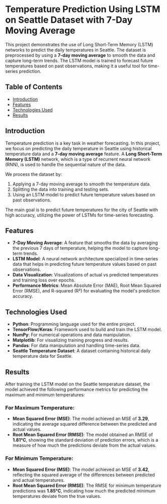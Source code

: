 # Temperature Prediction Using LSTM on Seattle Dataset with 7-Day Moving Average

This project demonstrates the use of Long Short-Term Memory (LSTM) networks to predict the daily temperatures in Seattle. The dataset is preprocessed by using a **7-day moving average** to smooth the data and capture long-term trends. The LSTM model is trained to forecast future temperatures based on past observations, making it a useful tool for time-series prediction.

## Table of Contents

- [Introduction](#introduction)
- [Features](#features)
- [Technologies Used](#technologies-used)
- [Results](#results)


## Introduction

Temperature prediction is a key task in weather forecasting. In this project, we focus on predicting the daily temperature in Seattle using historical temperature data and a **7-day moving average** feature. A **Long Short-Term Memory (LSTM)** network, which is a type of recurrent neural network (RNN), is used to handle the sequential nature of the data.

We process the dataset by:
1. Applying a 7-day moving average to smooth the temperature data.
2. Splitting the data into training and testing sets.
3. Using an LSTM model to predict future temperature values based on past observations.

The main goal is to predict future temperatures for the city of Seattle with high accuracy, utilizing the power of LSTMs for time-series forecasting.

## Features

- **7-Day Moving Average**: A feature that smooths the data by averaging the previous 7 days of temperature, helping the model to capture long-term trends.
- **LSTM Model**: A neural network architecture specialized in time-series data that helps in predicting future temperature values based on past observations.
- **Data Visualization**: Visualizations of actual vs predicted temperatures and training loss over epochs.
- **Performance Metrics**: Mean Absolute Error (MAE), Root Mean Squared Error (RMSE), and R-squared (R²) for evaluating the model's prediction accuracy.

## Technologies Used

- **Python**: Programming language used for the entire project.
- **TensorFlow/Keras**: Framework used to build and train the LSTM model.
- **NumPy**: For numerical operations and data manipulation.
- **Matplotlib**: For visualizing training progress and results.
- **Pandas**: For data manipulation and handling time-series data.
- **Seattle Temperature Dataset**: A dataset containing historical daily temperature data for Seattle.


## Results

After training the LSTM model on the Seattle temperature dataset, the model achieved the following performance metrics for predicting the maximum and minimum temperatures:

### **For Maximum Temperature:**
- **Mean Squared Error (MSE)**: The model achieved an MSE of **3.29**, indicating the average squared difference between the predicted and actual values.
- **Root Mean Squared Error (RMSE)**: The model obtained an RMSE of **1.81°C**, showing the standard deviation of prediction errors, which is a measure of how much the predictions deviate from the actual values.

### **For Minimum Temperature:**
- **Mean Squared Error (MSE)**: The model achieved an MSE of **3.42**, reflecting the squared average of the differences between predicted and actual temperatures.
- **Root Mean Squared Error (RMSE)**: The RMSE for minimum temperature predictions was **1.85°C**, indicating how much the predicted minimum temperatures deviate from the true values.




